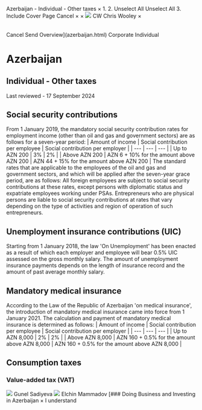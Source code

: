 Azerbaijan - Individual - Other taxes
×
1.
2.
Unselect All
Unselect All
3.
Include Cover Page
Cancel
×
×
![](-/media/world-wide-tax-summaries/attachments/global---chris-wooley.ashx%3Frev=ac5e5f3223b34096b1afc2a6009c7320&revision=ac5e5f32-23b3-4096-b1af-c2a6009c7320&hash=859B7ADC84DC2CBEC9760E9E6EE7DE6D0A8BFCDF)
CW
Chris Wooley
×
######
Cancel
Send
Overview](azerbaijan.html)
Corporate
Individual
# Azerbaijan
## Individual - Other taxes
Last reviewed - 17 September 2024
## Social security contributions
From 1 January 2019, the mandatory social security contribution rates for employment income (other than oil and gas and government sectors) are as follows for a seven-year period:
| Amount of income | Social contribution per employee | Social contribution per employer |
| --- | --- | --- |
| Up to AZN 200 | 3% | 2% |
| Above AZN 200 | AZN 6 + 10% for the amount above AZN 200 | AZN 44 + 15% for the amount above AZN 200 |
The standard rates that are applicable to the employees of the oil and gas and government sectors, and which will be applied after the seven-year grace period, are as follows:
All foreign employees are subject to social security contributions at these rates, except persons with diplomatic status and expatriate employees working under PSAs.
Entrepreneurs who are physical persons are liable to social security contributions at rates that vary depending on the type of activities and region of operation of such entrepreneurs.
## Unemployment insurance contributions (UIC)
Starting from 1 January 2018, the law 'On Unemployment' has been enacted as a result of which each employer and employee will bear 0.5% UIC assessed on the gross monthly salary.
The amount of unemployment insurance payments depends on the length of insurance record and the amount of past average monthly salary.
## Mandatory medical insurance
According to the Law of the Republic of Azerbaijan 'on medical insurance', the introduction of mandatory medical insurance came into force from 1 January 2021.
The calculation and payment of mandatory medical insurance is determined as follows:
| Amount of income | Social contribution per employee | Social contribution per employer |
| --- | --- | --- |
| Up to AZN 8,000 | 2% | 2% |
| Above AZN 8,000 | AZN 160 + 0.5% for the amount above AZN 8,000 | AZN 160 + 0.5% for the amount above AZN 8,000 |
## Consumption taxes
### Value-added tax (VAT)
![](-/media/world-wide-tax-summaries/azerbaijangunel-sadiyevaazerbaijan--gunel-sadiyevajpg20221219131200944.ashx%3Frev=32cc9b16bb5f44219048d063e78ed39a&revision=32cc9b16-bb5f-4421-9048-d063e78ed39a&hash=89458987A58E2D5778FB450D5D055B27FE9ABA3E)
Gunel Sadiyeva
![](-/media/world-wide-tax-summaries/azerbaijanelchin-mammadovazerbaijan--elchin-mammadovjpg20201119102334145.ashx%3Frev=6137afed18144e8b99ff6fcdd5d8c6eb&revision=6137afed-1814-4e8b-99ff-6fcdd5d8c6eb&hash=C845ABE4530DFDD3254DC47A4514613E9B104A49)
Elchin Mammadov
[### Doing Business and Investing in Azerbaijan
×
I understand